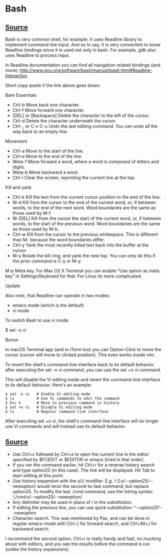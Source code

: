 # Bash

## [Source](https://stackoverflow.com/a/12009972)

Bash is very common shell, for example. It uses Readline library to implement command line input. And so to say, it is very convenient to know Readline bindings since it is used not only in bash. For example, gdb also uses Readline to process input.

In Readline documentation you can find all navigation related bindings (and more): http://www.gnu.org/software/bash/manual/bash.html#Readline-Interaction

Short copy-paste if the link above goes down:

Bare Essentials

- Ctrl-b Move back one character.
- Ctrl-f Move forward one character.
- [DEL] or [Backspace] Delete the character to the left of the cursor.
- Ctrl-d Delete the character underneath the cursor.
- Ctrl-\_ or C-x C-u Undo the last editing command. You can undo all the way back to an empty line.

Movement

- Ctrl-a Move to the start of the line.
- Ctrl-e Move to the end of the line.
- Meta-f Move forward a word, where a word is composed of letters and digits.
- Meta-b Move backward a word.
- Ctrl-l Clear the screen, reprinting the current line at the top.

Kill and yank

- Ctrl-k Kill the text from the current cursor position to the end of the line.
- M-d Kill from the cursor to the end of the current word, or, if between words, to the end of the next word. Word boundaries are the same as those used by M-f.
- M-[DEL] Kill from the cursor the start of the current word, or, if between words, to the start of the previous word. Word boundaries are the same as those used by M-b.
- Ctrl-w Kill from the cursor to the previous whitespace. This is different than M- because the word boundaries differ.
- Ctrl-y Yank the most recently killed text back into the buffer at the cursor.
- M-y Rotate the kill-ring, and yank the new top. You can only do this if the prior command is C-y or M-y.

M is Meta key. For Max OS X Terminal you can enable "Use option as meta key" in Settings/Keyboard for that. For Linux its more complicated.

Update

Also note, that Readline can operate in two modes:

- emacs mode (which is the default)
- vi mode

To switch Bash to use vi mode:

$ set -o vi

Bonus

In macOS Terminal app (and in iTerm too) you can Option-Click to move the cursor (cursor will move to clicked position). This even works inside vim.

To revert the shell's command-line interface back to its default behavior after executing the set -o vi command, you can use the set +o vi command.

This will disable the Vi editing mode and revert the command-line interface to its default behavior. Here's an example:

```shell
$ set -o vi   # Enable Vi editing mode
$ ls          # Use Vi commands to edit the command
$ Esc k       # Move to previous command in history
$ set +o vi   # Disable Vi editing mode
$ ls          # Regular command-line interface
```

After executing set +o vi, the shell's command-line interface will no longer use Vi commands and will instead use its default behavior.

## [Source](https://stackoverflow.com/a/857312)

- Use Ctrl+x followed by Ctrl+e to open the current line in the editor specified by $FCEDIT or $EDITOR or emacs (tried in that order).
- If you ran the command earlier, hit Ctrl+r for a reverse history search and type option25 (in this case). The line will be displayed. Hit Tab to start editing at this point.
- Use history expansion with the s/// modifier. E.g. !-2:s/--option25/--newoption/ would rerun the second-to-last command, but replace option25. To modify the last ./cmd command, use the !string syntax: !./cmd:s/--option25/--newoption/
- Any delimiter may be used in place of / in the substitution.
- If editing the previous line, you can use quick substitution: ^--option25^--newoption
- Character search. This was mentioned by Pax, and can be done in regular emacs-mode with Ctrl+] for forward search, and Ctrl+Alt+] for backward search.

I recommend the second option. Ctrl+r is really handy and fast, no mucking about with editors, and you see the results before the command is run (unlike the history expansions).
